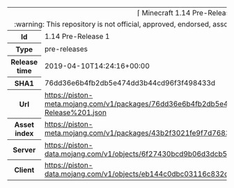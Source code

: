 <html><table>
<tr><td colspan="2" align="center"><img width="0" height="0"><br/>⌈ Minecraft 1.14 Pre-Release 1 ⌋<br/><img width="0" height="0"></td></tr>
<tr><td colspan="2" align="center"><img width="0" height="0"><br/>
:warning: This repository is not official, approved, endorsed, associated or connected with Mojang :warning:
<br/><img width="0" height="0"></td></tr>
<tr><th>Id</th><td>1.14 Pre-Release 1</td></tr>
<tr><th>Type</th><td>pre-releases</td></tr>
<tr><th>Release time</th><td>2019-04-10T14:24:16+00:00</td></tr>
<tr><th>SHA1</th><td>76dd36e6b4fb2db5e474dd3b44cd96f3f498433d</td></tr>
<tr><th>Url</th><td><a href="https://piston-meta.mojang.com/v1/packages/76dd36e6b4fb2db5e474dd3b44cd96f3f498433d/1.14%20Pre-Release%201.json">https://piston-meta.mojang.com/v1/packages/76dd36e6b4fb2db5e474dd3b44cd96f3f498433d/1.14%20Pre-Release%201.json</a></td></tr>
<tr><th>Asset index</th><td><a href="https://piston-meta.mojang.com/v1/packages/43b2f3021fe9f7d768378de95538e22da3ee8301/1.14.json">https://piston-meta.mojang.com/v1/packages/43b2f3021fe9f7d768378de95538e22da3ee8301/1.14.json</a></td></tr>
<tr><th>Server</th><td><a href="https://piston-data.mojang.com/v1/objects/6f27430bcd9b06d3dcb5d2966c75d5e491915c9c/server.jar">https://piston-data.mojang.com/v1/objects/6f27430bcd9b06d3dcb5d2966c75d5e491915c9c/server.jar</a></td></tr>
<tr><th>Client</th><td><a href="https://piston-data.mojang.com/v1/objects/eb144c0dbc03116c832cdd20d28a8a686327905a/client.jar">https://piston-data.mojang.com/v1/objects/eb144c0dbc03116c832cdd20d28a8a686327905a/client.jar</a></td></tr>
</table></html>